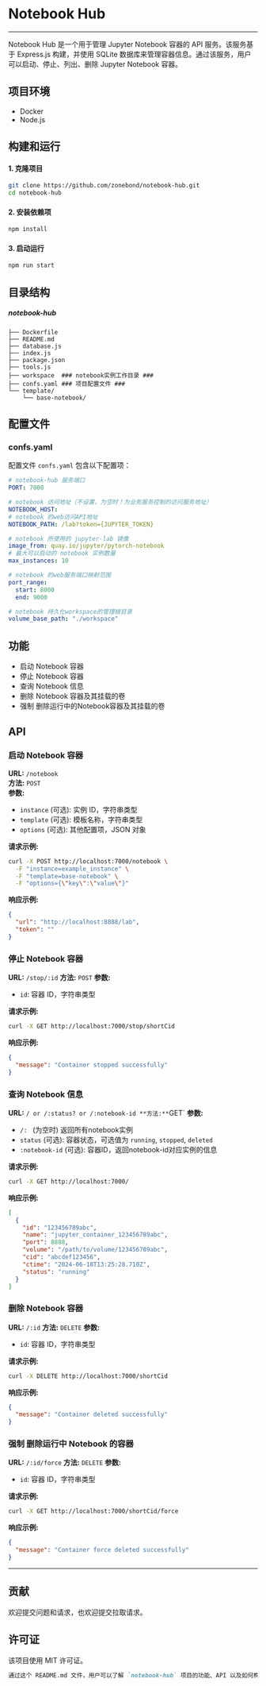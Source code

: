 # Notebook Hub

---

Notebook Hub 是一个用于管理 Jupyter Notebook 容器的 API 服务。该服务基于 Express.js 构建，并使用 SQLite 数据库来管理容器信息。通过该服务，用户可以启动、停止、列出、删除 Jupyter Notebook 容器。



## 项目环境

- Docker
- Node.js



## 构建和运行

#### 1. 克隆项目 

```bash
git clone https://github.com/zonebond/notebook-hub.git
cd notebook-hub
```

#### 2. 安装依赖项

```bash
npm install
```

#### 3. 启动运行

```bash
npm run start
```



## 目录结构

##### notebook-hub

```
├── Dockerfile
├── README.md
├── database.js
├── index.js
├── package.json
├── tools.js
├── workspace  ### notebook实例工作目录 ###
├── confs.yaml ### 项目配置文件 ###
└── template/
    └── base-notebook/
```



## 配置文件

### confs.yaml

配置文件 `confs.yaml` 包含以下配置项：

```yaml
# notebook-hub 服务端口
PORT: 7000

# notebook 访问地址（不设置，为空时！为业务服务控制的访问服务地址）
NOTEBOOK_HOST:
# notebook 的web访问API地址
NOTEBOOK_PATH: /lab?token={JUPYTER_TOKEN}

# notebook 所使用的 jupyter-lab 镜像
image_from: quay.io/jupyter/pytorch-notebook
# 最大可以启动的 notebook 实例数量
max_instances: 10

# notebook 的web服务端口映射范围
port_range:
  start: 8000
  end: 9000

# notebook 持久化workspace的管理根目录
volume_base_path: "./workspace"

```



## 功能

- 启动 Notebook 容器
- 停止 Notebook 容器
- 查询 Notebook 信息
- 删除 Notebook 容器及其挂载的卷
- 强制 删除运行中的Notebook容器及其挂载的卷



## API

### 启动 Notebook 容器

**URL:** `/notebook`  
**方法:** `POST`  
**参数:**

- `instance` (可选): 实例 ID，字符串类型
- `template` (可选): 模板名称，字符串类型
- `options` (可选): 其他配置项，JSON 对象

**请求示例:**

```bash
curl -X POST http://localhost:7000/notebook \
  -F "instance=example_instance" \
  -F "template=base-notebook" \
  -F "options={\"key\":\"value\"}"

```

**响应示例:**

```json
{
  "url": "http://localhost:8888/lab",
  "token": ""
}
```

### 停止 Notebook 容器

**URL:** `/stop/:id`
**方法:** `POST`
**参数:**

- `id`: 容器 ID，字符串类型

**请求示例:**

```bash
curl -X GET http://localhost:7000/stop/shortCid
```

**响应示例:**

```json
{
  "message": "Container stopped successfully"
}
```

### 查询 Notebook 信息

**URL:** ` / or /:status? or /:notebook-id
**方法:** `GET`
**参数:**

- `/: ` (为空时) 返回所有notebook实例
- `status` (可选): 容器状态，可选值为 `running`, `stopped`, `deleted`
- `:notebook-id` (可选): 容器ID，返回notebook-id对应实例的信息

**请求示例:**

```bash
curl -X GET http://localhost:7000/
```

**响应示例:**

```json
[
  {
    "id": "123456789abc",
    "name": "jupyter_container_123456789abc",
    "port": 8888,
    "volume": "/path/to/volume/123456789abc",
    "cid": "abcdef123456",
    "ctime": "2024-06-18T13:25:28.710Z",
    "status": "running"
  }
]
```

### 删除 Notebook 容器

**URL:** `/:id`
**方法:** `DELETE`
**参数:**

- `id`: 容器 ID，字符串类型

**请求示例:**

```bash
curl -X DELETE http://localhost:7000/shortCid
```

**响应示例:**

```json
{
  "message": "Container deleted successfully"
}
```

### 强制 删除运行中 Notebook 的容器

**URL:** `/:id/force`
**方法:** `DELETE`
**参数:**

- `id`: 容器 ID，字符串类型

**请求示例:**

```bash
curl -X GET http://localhost:7000/shortCid/force
```

**响应示例:**

```json
{
  "message": "Container force deleted successfully"
}
```





---

## 贡献

欢迎提交问题和请求，也欢迎提交拉取请求。



## 许可证

该项目使用 MIT 许可证。

```markdown
通过这个 README.md 文件，用户可以了解 `notebook-hub` 项目的功能、API 以及如何构建和运行该项目。
```





